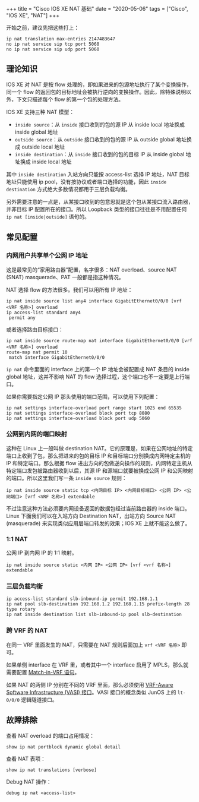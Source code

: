 +++
title = "Cisco IOS XE NAT 基础"
date = "2020-05-06"
tags = ["Cisco", "IOS XE", "NAT"]
+++

开始之前，建议先把这些打上：

```
ip nat translation max-entries 2147483647
no ip nat service sip tcp port 5060
no ip nat service sip udp port 5060
```

## 理论知识

IOS XE 对 NAT 是按 flow 处理的，即如果进来的包源地址执行了某个变换操作，同一个 flow 的返回包的目标地址会被执行逆向的变换操作。因此，除特殊说明以外，下文只描述每个 flow 的第一个包的处理方法。

IOS XE 支持三种 NAT 模型：

* `inside source`：从 `inside` 接口收到的包的源 IP 从 inside local 地址换成 inside global 地址
* `outside source`：从 `outside` 接口收到的包的源 IP 从 outside global 地址换成 outside local 地址
* `inside destination`：从 `inside` 接口收到的包的目标 IP 从 inside global 地址换成 inside local 地址

其中 `inside destination` 入站方向只能按 access-list 选择 IP 地址，NAT 目标地址只能使用 ip pool，没有按协议或者端口选择的功能，因此 `inside destination` 方式绝大多数情况都用于三层负载均衡。

另外需要注意的一点是，从某接口收到的包意思就是这个包从某接口流入路由器，并非目标 IP 配置所在的接口。所以 Loopback 类型的接口往往是不用配置任何 `ip nat [inside|outside]` 语句的。

## 常见配置

### 内网用户共享单个公网 IP 地址

这是最常见的“家用路由器”配置，名字很多：NAT overload、source NAT (SNAT) masquerade、PAT 一般都是指这种情况。

NAT 选择 flow 的方法很多。我们可以用所有 IP 地址：
```
ip nat inside source list any4 interface GigabitEthernet0/0/0 [vrf <VRF 名称>] overload
ip access-list standard any4
 permit any
```

或者选择路由目标接口：
```
ip nat inside source route-map nat interface GigabitEthernet0/0/0 [vrf <VRF 名称>] overload
route-map nat permit 10 
 match interface GigabitEthernet0/0/0
```

`ip nat` 命令里面的 interface 上的第一个 IP 地址会被配置成 NAT 条目的 inside global 地址，这并不影响 NAT 的 flow 选择过程，这个端口也不一定要是上行端口。

如果你需要指定公网 IP 那头使用的端口范围，可以使用下列配置：
```
ip nat settings interface-overload port range start 1025 end 65535
ip nat settings interface-overload block port tcp 8080
ip nat settings interface-overload block port udp 5060
```

### 公网到内网的端口映射

这种在 Linux 上一般叫做 destination NAT。它的原理是，如果在公网地址的特定端口上收到了包，那么把进来的包的目标 IP 和目标端口分别换成内网特定主机的 IP 和特定端口。那么根据 flow 进出方向的包做逆向操作的规则，内网特定主机从特定端口发包被路由器收到以后，其源 IP 和源端口就要被换成公网 IP 和公网映射的端口。所以这里我们写一条 `inside source` 规则：
```
ip nat inside source static tcp <内网目标 IP> <内网目标端口> <公网 IP> <公网端口> [vrf <VRF 名称>] extendable
```

不过注意这种方法必须要内网设备返回的数据包经过当前路由器的 inside 端口。Linux 下面我们可以在入站方向 Destination NAT，出站方向 Source NAT (masquerade) 来实现类似应用层端口转发的效果；IOS XE 上就不能这么做了。

### 1:1 NAT

公网 IP 到内网 IP 的 1:1 映射。
```
ip nat inside source static <内网 IP> <公网 IP> [vrf <vrf 名称>] extendable 
```

### 三层负载均衡

```
ip access-list standard slb-inbound-ip permit 192.168.1.1
ip nat pool slb-destination 192.168.1.2 192.168.1.15 prefix-length 28 type rotary
ip nat inside destination list slb-inbound-ip pool slb-destination
```

### 跨 VRF 的 NAT

在同一 VRF 里面发生的 NAT，只需要在 NAT 规则后面加上 `vrf <VRF 名称>` 即可。

如果单侧 interface 在 VRF 里，或者其中一个 interface 启用了 MPLS，那么就需要配置 [Match-in-VRF 语句](https://www.cisco.com/c/en/us/td/docs/ios-xml/ios/ipaddr_nat/configuration/xe-3s/nat-xe-3s-book/iadnat-match-vrf.html)。

如果 NAT 的两侧 IP 分别在不同的 VRF 里面，那么必须使用 [VRF-Aware Software Infrastructure (VASI) 接口](https://www.cisco.com/c/en/us/support/docs/ip/network-address-translation-nat/200255-Configure-VRF-Aware-Software-Infrastruct.html)。VASI 接口的概念类似 JunOS 上的 `lt-0/0/0` 逻辑隧道接口。

## 故障排除

查看 NAT overload 的端口占用情况：
```
show ip nat portblock dynamic global detail
```

查看 NAT 表项：
```
show ip nat translations [verbose]
```

Debug NAT 操作：
```
debug ip nat <access-list>
```
